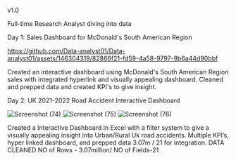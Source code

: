 v1.0

 Full-time Research Analyst diving into data
       

Day 1: Sales Dashboard for McDonald's South American Region


https://github.com/Data-analyst01/Data-analyst01/assets/146304319/82866f21-fd59-4a58-9797-9b6a44d90bbf

Created an interactive dashboard using McDonald's South American Region sales with integrated hyperlink and visually appealing dashboard. Cleaned and prepped data and created KPI's to give insight.




Day 2: UK 2021-2022 Road Accident Interactive Dashboard

![Screenshot (74)](https://github.com/Data-analyst01/Data-analyst01/assets/146304319/55026c9b-d609-4ec7-938d-5a9a675e1c24)
![Screenshot (75)](https://github.com/Data-analyst01/Data-analyst01/assets/146304319/a52d54b6-7405-4416-b5cc-3b0d637268f9)
![Screenshot (76)](https://github.com/Data-analyst01/Data-analyst01/assets/146304319/66c911f2-7bfc-4496-92bd-8faebe652426)

Created a Interactive Dashboard in Excel with a filter system to give a visually appealing insight into Urban/Rural Uk road accidents. Multiple KPI’s, hyper linked dashboard, and prepped data 3.07m / 21 for integration.
DATA CLEANED
NO of Rows - 3.07million/
NO of Fields-21
